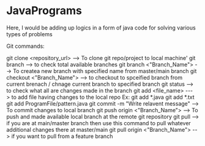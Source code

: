 # JavaPrograms
Here, I would be adding up logics in a form of java code for solving various types of problems

Git commands:

git clone <repository_url> --> To clone git repo/project to local machine'
git branch --> to check total available branches
git branch <"Branch_Name"> --> To createa new branch with specified name from master/main branch
git checkout <"Branch_Name"> --> to checkout to spceified branch from current brenach / chnage current branch to specified branch
git status --> to check what all are changes made in the branch
git add <file_name> ---> to add file having changes to the local repo Ex: git add *.java git add *.txt git add ProgramFile/pattern.java
git commit -m "Write relavent message" --> To commit changes to local branch
git push origin <"Branch_Name"> --> To push and made available local branch at the remote git repository
git pull --> if you are at main/master branch then use this command to pull whatever additional changes there at master/main
git pull origin <"Branch_Name"> --> if you want to pull from a feature branch
